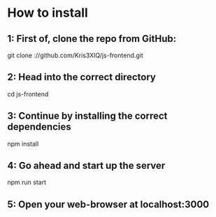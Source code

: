 # How to install

## 1: First of, clone the repo from GitHub:

git clone ://github.com/Kris3XIQ/js-frontend.git

## 2: Head into the correct directory

cd js-frontend

## 3: Continue by installing the correct dependencies

npm install

## 4: Go ahead and start up the server

npm run start

## 5: Open your web-browser at localhost:3000
